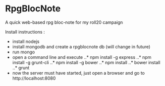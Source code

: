 # RpgBlocNote
A quick web-based rpg bloc-note for my roll20 campaign

Install instructions :
* install nodejs
* install mongodb and create a rpgblocnote db (will change in future)
* run mongo
* open a command line and execute
..* npm install -g express
..* npm install -g grunt-cli
..* npm install -g bower
..* npm install
..* bower install
..* grunt
* now the server must have started, just open a browser and go to http://localhost:8080